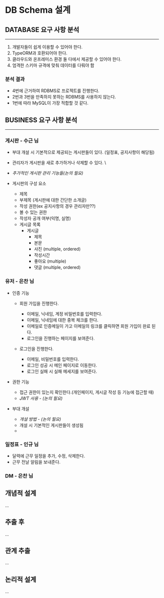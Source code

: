 # DB Schema 설계

## DATABASE 요구 사항 분석
---
1. 개발자들이 쉽게 이용할 수 있어야 한다.
2. TypeORM과 호환되어야 한다.
3. 클라우드와 온프레미스 환경 둘 다에서 제공할 수 있어야 한다.
4. 엄격한 스키마 규격에 맞춰 데이터를 다뤄야 함

### 분석 결과
- 4번에 근거하여 RDBMS로 프로젝트를 진행한다.
- 2번과 3번을 만족하지 못하는 RDBMS를 사용하지 않는다.
- 1번에 따라 MySQL이 가장 적합할 것 같다.


## BUSINESS 요구 사항 분석
---
### 게시판 - 수근 님
- 부대 개설 시 기본적으로 제공되는 게시판들이 있다. (일정표, 공지사항이 해당됨)

- 관리자가 게시판을 새로 추가하거나 삭제할 수 있다. \

- *추가적인 게시판 관리 기능들(논의 필요)*

- 게시판의 구성 요소

    - 제목
    - 부제목 (게시판에 대한 간단한 소개글)
    - 작성 권한(ex 공지사항의 경우 관리자만??)
    - 볼 수 있는 권한
    - 작성자 공개 여부(익명, 실명)
    - 게시글 목록
        - 게시글
            - 제목
            - 본문
            - 사진 (multiple, ordered)
            - 작성시간
            - 좋아요 (multiple)
            - 댓글 (multiple, ordered)

### 유저 - 은찬 님
- 인증 기능

    - 회원 가입을 진행한다.

        - 이메일, 닉네임, 계정 비밀번호를 입력한다.
        - 이메일, 닉네임에 대한 중복 체크를 한다.
        - 이메일로 인증메일이 가고 이메일의 링크를 클릭하면 회원 가입이 완료 된다.
        - 로그인을 진행하는 페이지를 보여준다. 

    - 로그인을 진행한다.

        - 이메일, 비밀번호를 입력한다.
        - 로그인 성공 시 메인 페이지로 이동한다.
        - 로그인 실패 시 실패 메세지를 보여준다.

- 권한 기능

    - 접근 권한이 있는지 확인한다.(개인페이지, 게시글 작성 등 기능에 접근할 때)
    - *JWT 사용 - (논의 필요)*

- 부대 개설

    - *개설 방법 - (논의 필요)*
    - 개설 시 기본적인 게시판들이 생성됨
    - 


### 일정표 - 인규 님
- 달력에 근무 일정을 추가, 수정, 삭제한다.
- 근무 전날 알림을 보내준다.

### DM - 은찬 님


## 개념적 설계
...

## 추출 후
...

## 관계 추출
...

## 논리적 설계
...

